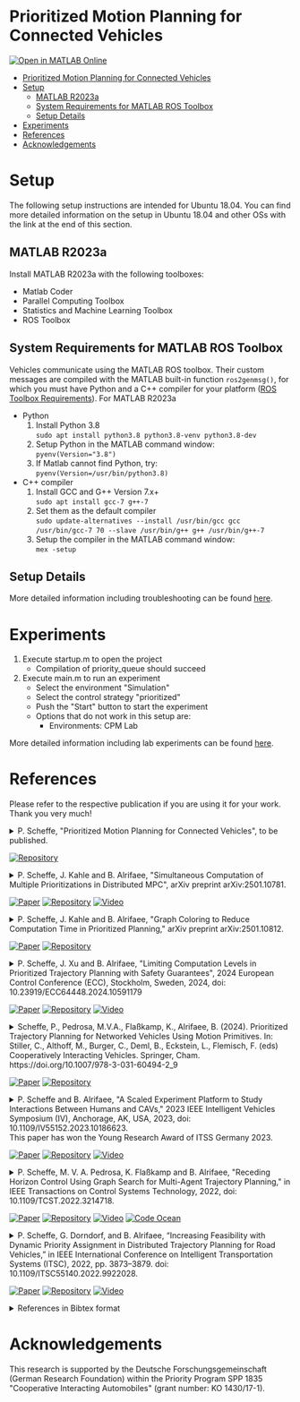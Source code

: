 # Prioritized Motion Planning for Connected Vehicles

[![Open in MATLAB Online](https://www.mathworks.com/images/responsive/global/open-in-matlab-online.svg)](https://matlab.mathworks.com/open/github/v1?repo=embedded-software-laboratory/p-dmpc&project=graph_based_planning.prj&file=main.m)

- [Prioritized Motion Planning for Connected Vehicles](#prioritized-motion-planning-for-connected-vehicles)
- [Setup](#setup)
  - [MATLAB R2023a](#matlab-r2023a)
  - [System Requirements for MATLAB ROS Toolbox](#system-requirements-for-matlab-ros-toolbox)
  - [Setup Details](#setup-details)
- [Experiments](#experiments)
- [References](#references)
- [Acknowledgements](#acknowledgements)

# Setup

The following setup instructions are intended for Ubuntu 18.04. You can find more detailed information on the setup in Ubuntu 18.04 and other OSs with the link at the end of this section.

## MATLAB R2023a

Install MATLAB R2023a with the following toolboxes:

- Matlab Coder
- Parallel Computing Toolbox
- Statistics and Machine Learning Toolbox
- ROS Toolbox

## System Requirements for MATLAB ROS Toolbox

Vehicles communicate using the MATLAB ROS toolbox. Their custom messages are compiled with the MATLAB built-in function `ros2genmsg()`, for which you must have Python and a C++ compiler for your platform ([ROS Toolbox Requirements](https://de.mathworks.com/help/ros/gs/ros-system-requirements.html)).
For MATLAB R2023a

- Python
  1. Install Python 3.8 <br>
     `sudo apt install python3.8 python3.8-venv python3.8-dev`
  2. Setup Python in the MATLAB command window: <br>
     `pyenv(Version="3.8")`
  3. If Matlab cannot find Python, try: <br>
     `pyenv(Version=/usr/bin/python3.8)`
- C++ compiler
  1. Install GCC and G++ Version 7.x+ <br>
     `sudo apt install gcc-7 g++-7`
  2. Set them as the default compiler <br>
     `sudo update-alternatives --install /usr/bin/gcc gcc /usr/bin/gcc-7 70 --slave /usr/bin/g++ g++ /usr/bin/g++-7`
  3. Setup the compiler in the MATLAB command window: <br>
     `mex -setup`

## Setup Details

More detailed information including troubleshooting can be found [here](./docs/Setup_Details.md).

# Experiments

1. Execute startup.m to open the project
   - Compilation of priority_queue should succeed
2. Execute main.m to run an experiment
   - Select the environment "Simulation"
   - Select the control strategy "prioritized"
   - Push the "Start" button to start the experiment
   - Options that do not work in this setup are:
     - Environments: CPM Lab

More detailed information including lab experiments can be found [here](./docs/Run_Experiments.md).

# References

Please refer to the respective publication if you are using it for your work. Thank you very much!

<details>
<summary>
P. Scheffe, "Prioritized Motion Planning for Connected Vehicles", to be published.
<br>

<!-- [![Paper](https://img.shields.io/badge/Preprint-Paper-00629B)]() -->

[![Repository](https://img.shields.io/badge/-GitHub-181717?logo=GitHub)](https://github.com/embedded-software-laboratory/p-dmpc/tree/v8.0)

<!-- [![Video](https://img.shields.io/badge/-Video-FF0000?logo=YouTube)](https://youtu.be/alGHLwQQpHI) -->

</summary>
<p>

Checkout the [the software version 8.0](https://github.com/embedded-software-laboratory/p-dmpc/tree/v8.0).
The results of the publication can be reproduced by running

```matlab
open graph_based_planning.prj
eval_phd()
```

The simulation results are produced in the [CPM Lab](cpm.embedded.rwth-aachen.de) on 20 Intel NUCs. The results can partly be reproduced on a single computer by changing `computation_mode = ComputationMode.parallel_physically` to `computation_mode = ComputationMode.parallel_threads`.
The results are saved in the folder "results".

</p>
</details>

<details>
<summary>
P. Scheffe, J. Kahle and B. Alrifaee, "Simultaneous Computation of Multiple Prioritizations in Distributed MPC", arXiv preprint arXiv:2501.10781.
<br>

[![Paper](https://img.shields.io/badge/Preprint-Paper-00629B)](https://arxiv.org/abs/2501.10781)
[![Repository](https://img.shields.io/badge/-GitHub-181717?logo=GitHub)](https://github.com/embedded-software-laboratory/p-dmpc/tree/v7.0)
[![Video](https://img.shields.io/badge/-Video-FF0000?logo=YouTube)](https://youtu.be/Mb59zQ3j3s0)

</summary>
<p>

Checkout the [the software version 7.0](https://github.com/embedded-software-laboratory/p-dmpc/tree/v7.0).
The results of the publication can be reproduced by running

```matlab
open graph_based_planning.prj
eval_exploration()
```

The simulation results are produced in the [CPM Lab](cpm.embedded.rwth-aachen.de) on 20 Intel NUCs. The results can partly be reproduced on a single computer by changing `computation_mode = ComputationMode.parallel_physically` to `computation_mode = ComputationMode.parallel_threads`.
The results are saved in the folder "results".

</p>
</details>

<details>
<summary>
P. Scheffe, J. Kahle and B. Alrifaee, "Graph Coloring to Reduce Computation Time in Prioritized Planning," arXiv preprint arXiv:2501.10812.
<br>

[![Paper](https://img.shields.io/badge/Preprint-Paper-00629B)](https://arxiv.org/abs/2501.10812)
[![Repository](https://img.shields.io/badge/-GitHub-181717?logo=GitHub)](https://github.com/embedded-software-laboratory/p-dmpc/tree/v4.0)

</summary>
<p>

Checkout the [the software version 7.0](https://github.com/embedded-software-laboratory/p-dmpc/tree/v7.0).
The results of the publication can be reproduced by running

```matlab
open graph_based_planning.prj
eval_coloring_paper()
```

The results are saved in the folder "results".

</p>
</details>

<details>
<summary>
P. Scheffe, J. Xu and B. Alrifaee, "Limiting Computation Levels in Prioritized Trajectory Planning with Safety Guarantees", 2024 European Control Conference (ECC), Stockholm, Sweden, 2024, doi: 10.23919/ECC64448.2024.10591179
<br>

[![Paper](https://img.shields.io/badge/-Paper-00629B?logo=IEEE)](https://doi.org/10.23919/ECC64448.2024.10591179)
[![Repository](https://img.shields.io/badge/-GitHub-181717?logo=GitHub)](https://github.com/embedded-software-laboratory/p-dmpc/tree/v5.0)
[![Video](https://img.shields.io/badge/-Video-FF0000?logo=YouTube)](https://youtu.be/di6X6XTGt88)

</summary>
<p>

Checkout the [the software version 5.0](https://github.com/embedded-software-laboratory/p-dmpc/tree/v5.0).
The results of the publication can be reproduced by running

```matlab
open graph_based_planning.prj
eval_parallel_computation_prediction_inconsistency()
eval_parallel_computation_CLs()
```

The results are saved in the folder "results".

</p>
</details>

<details>
<summary>
Scheffe, P., Pedrosa, M.V.A., Flaßkamp, K., Alrifaee, B. (2024). Prioritized Trajectory Planning for Networked Vehicles Using Motion Primitives. In: Stiller, C., Althoff, M., Burger, C., Deml, B., Eckstein, L., Flemisch, F. (eds) Cooperatively Interacting Vehicles. Springer, Cham. https://doi.org/10.1007/978-3-031-60494-2_9
<br>

<!-- icons from https://simpleicons.org/ -->

[![Paper](https://img.shields.io/badge/Springer-Book-00629B)](https://doi.org/10.1007/978-3-031-60494-2_9)
[![Repository](https://img.shields.io/badge/-GitHub-181717?logo=GitHub)](https://github.com/embedded-software-laboratory/p-dmpc/tree/v3.0)

</summary>
<p>

Checkout the [the software version 3.0](https://github.com/embedded-software-laboratory/p-dmpc/tree/v3.0).
The results of the publication can be reproduced by running

```matlab
open graph_based_planning.prj
spp_book()
```

The results are saved in the folder "results".

</p>
</details>

<details>
<summary>
P. Scheffe and B. Alrifaee, "A Scaled Experiment Platform to Study Interactions Between Humans and CAVs," 2023 IEEE Intelligent Vehicles Symposium (IV), Anchorage, AK, USA, 2023, doi: 10.1109/IV55152.2023.10186623.
<br>
This paper has won the Young Research Award of ITSS Germany 2023.
<br>

<!-- icons from https://simpleicons.org/ -->

[![Paper](https://img.shields.io/badge/-Paper-00629B?logo=IEEE)](https://doi.org/10.1109/IV55152.2023.10186623)
[![Repository](https://img.shields.io/badge/-GitHub-181717?logo=GitHub)](https://github.com/embedded-software-laboratory/p-dmpc/tree/v2.0)
[![Video](https://img.shields.io/badge/-Video-FF0000?logo=YouTube)](https://youtu.be/kDIVu0tv9Ro)

</summary>
<p>

Checkout the [the software version 2.0](https://github.com/embedded-software-laboratory/p-dmpc/tree/v2.0).
The results of the publication can be reproduced by running

```matlab
hdv_reachable_set_experiment()
```

The results are saved in the folder "results".

</p>
</details>

<details>
<summary>
P. Scheffe, M. V. A. Pedrosa, K. Flaßkamp and B. Alrifaee, "Receding Horizon Control Using Graph Search for Multi-Agent Trajectory Planning," in IEEE Transactions on Control Systems Technology, 2022, doi: 10.1109/TCST.2022.3214718.
<br>

<!-- icons from https://simpleicons.org/ -->

[![Paper](https://img.shields.io/badge/-Paper-00629B?logo=IEEE)](https://doi.org/10.1109/TCST.2022.3214718)
[![Repository](https://img.shields.io/badge/-GitHub-181717?logo=GitHub)](https://github.com/embedded-software-laboratory/p-dmpc/tree/v1.0)
[![Video](https://img.shields.io/badge/-Video-FF0000?logo=YouTube)](https://www.youtube.com/watch?v=7LB7I5SOpQE)
[![Code Ocean](https://codeocean.com/codeocean-assets/badge/open-in-code-ocean.svg)](https://codeocean.com/capsule/7778016)

</summary>
<p>

<img src="./docs/media/3-circle_rhgs.gif" width=640/>

Checkout the [the software version 1.0](https://github.com/embedded-software-laboratory/p-dmpc/tree/v1.0).
The results of the publication can be reproduced by running

```matlab
eval_rhgs()
```

The results are saved in the folder "results".

</p>
</details>

<details>
<summary>
P. Scheffe, G. Dorndorf, and B. Alrifaee, “Increasing Feasibility with Dynamic Priority Assignment in Distributed Trajectory Planning for Road Vehicles,” in IEEE International Conference on Intelligent Transportation Systems (ITSC), 2022, pp. 3873–3879. doi: 10.1109/ITSC55140.2022.9922028.
<br>

<!-- icons from https://simpleicons.org/ -->

[![Paper](https://img.shields.io/badge/-Paper-00629B?logo=IEEE)](https://doi.org/10.1109/ITSC55140.2022.9922028)
[![Repository](https://img.shields.io/badge/-GitHub-181717?logo=GitHub)](https://github.com/embedded-software-laboratory/cpm_lab)
[![Video](https://img.shields.io/badge/-Video-FF0000?logo=YouTube)](https://youtu.be/RqwbHUwip10)

</summary>
<p>

The code is implemented in [the CPM Lab software repository](https://github.com/embedded-software-laboratory/cpm_lab). The High Level Controller is implemented in C++ and is named "dynamic_priorities".

</p>
</details>

<details>
<summary>
References in Bibtex format
</summary>
<p>

```bibtex
@incollection{scheffe2024prioritized,
    author    = "Scheffe, Patrick and Pedrosa, Matheus V. A. and Fla{\ss}kamp, Kathrin and Alrifaee, Bassam",
    editor    = "Stiller, Christoph and Althoff, Matthias and Burger, Christoph and Deml, Barbara and Eckstein, Lutz and Flemisch, Frank",
    title     = "Prioritized Trajectory Planning for Networked Vehicles Using Motion Primitives",
    bookTitle = "Cooperatively Interacting Vehicles: Methods and Effects of Automated Cooperation in Traffic",
    year      = "2024",
    publisher = "Springer International Publishing",
    address   = "Cham",
    pages     = "253--275",
    isbn      = "978-3-031-60494-2",
    doi       = "10.1007/978-3-031-60494-2_9",
}

@inproceedings{scheffe2024limiting,
    author   = {Scheffe, Patrick and Xu, Jianye and Alrifaee, Bassam},
    booktitle= {2024 European Control Conference (ECC)},
    title    = {Limiting Computation Levels in Prioritized Trajectory Planning with Safety Guarantees},
    year     = {2024},
    volume   = {},
    number   = {},
    pages    = {297-304},
    keywords = {Couplings;Limiting;Trajectory planning;Computational modeling;Europe;Real-time systems;Planning},
    doi      = {10.23919/ECC64448.2024.10591179}
}

@inproceedings{scheffe2023scaled,
    title     = {A Scaled Experiment Platform to Study Interactions Between Humans and CAVs},
    author    = {Patrick Scheffe and Bassam Alrifaee},
    booktitle = {IEEE Intelligent Vehicles Symposium (IV)},
    year      = {2023}
    pages     = {1--6},
    doi       = {10.1109/IV55152.2023.10186623}
}

@article{scheffe2022receding,
    author  = {Patrick Scheffe and Matheus Vitor de Andrade Pedrosa and Kathrin Flaßkamp and Bassam Alrifaee},
    journal = {IEEE Transactions on Control Systems Technology},
    title   = {Receding Horizon Control Using Graph Search for Multi-Agent Trajectory Planning},
    year    = {2022},
    volume  = {},
    number  = {},
    pages   = {1-14},
    doi     = {10.1109/TCST.2022.3214718}
}

@inproceedings{scheffe2022increasing,
    title       = {Increasing {{Feasibility}} with {{Dynamic Priority Assignment}} in {{Distributed Trajectory Planning}} for {{Road Vehicles}}},
    booktitle   = {{{IEEE International Conference}} on {{Intelligent Transportation Systems}} ({{ITSC}})},
    author      = {Scheffe, Patrick and Dorndorf, Georg and Alrifaee, Bassam},
    year        = {2022},
    pages       = {3873--3879},
    doi         = {10.1109/ITSC55140.2022.9922028}
}

```

</p>
</details>

# Acknowledgements

This research is supported by the Deutsche Forschungsgemeinschaft (German Research Foundation) within the Priority Program SPP 1835 "Cooperative Interacting Automobiles" (grant number: KO 1430/17-1).
